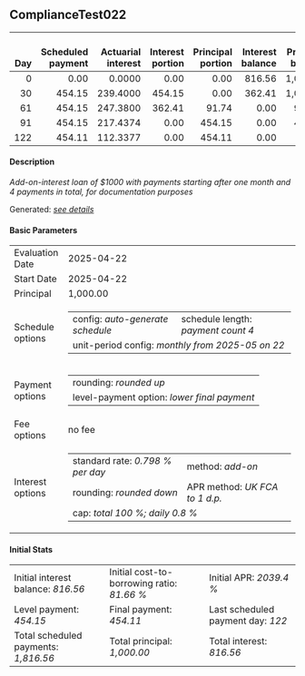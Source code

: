 <h2>ComplianceTest022</h2>
<table>
    <thead style="vertical-align: bottom;">
        <th style="text-align: right;">Day</th>
        <th style="text-align: right;">Scheduled payment</th>
        <th style="text-align: right;">Actuarial interest</th>
        <th style="text-align: right;">Interest portion</th>
        <th style="text-align: right;">Principal portion</th>
        <th style="text-align: right;">Interest balance</th>
        <th style="text-align: right;">Principal balance</th>
        <th style="text-align: right;">Total actuarial interest</th>
        <th style="text-align: right;">Total interest</th>
        <th style="text-align: right;">Total principal</th>
    </thead>
    <tr style="text-align: right;">
        <td class="ci00">0</td>
        <td class="ci01" style="white-space: nowrap;">0.00</td>
        <td class="ci02">0.0000</td>
        <td class="ci03">0.00</td>
        <td class="ci04">0.00</td>
        <td class="ci05">816.56</td>
        <td class="ci06">1,000.00</td>
        <td class="ci07">0.0000</td>
        <td class="ci08">0.00</td>
        <td class="ci09">0.00</td>
    </tr>
    <tr style="text-align: right;">
        <td class="ci00">30</td>
        <td class="ci01" style="white-space: nowrap;">454.15</td>
        <td class="ci02">239.4000</td>
        <td class="ci03">454.15</td>
        <td class="ci04">0.00</td>
        <td class="ci05">362.41</td>
        <td class="ci06">1,000.00</td>
        <td class="ci07">239.4000</td>
        <td class="ci08">454.15</td>
        <td class="ci09">0.00</td>
    </tr>
    <tr style="text-align: right;">
        <td class="ci00">61</td>
        <td class="ci01" style="white-space: nowrap;">454.15</td>
        <td class="ci02">247.3800</td>
        <td class="ci03">362.41</td>
        <td class="ci04">91.74</td>
        <td class="ci05">0.00</td>
        <td class="ci06">908.26</td>
        <td class="ci07">486.7800</td>
        <td class="ci08">816.56</td>
        <td class="ci09">91.74</td>
    </tr>
    <tr style="text-align: right;">
        <td class="ci00">91</td>
        <td class="ci01" style="white-space: nowrap;">454.15</td>
        <td class="ci02">217.4374</td>
        <td class="ci03">0.00</td>
        <td class="ci04">454.15</td>
        <td class="ci05">0.00</td>
        <td class="ci06">454.11</td>
        <td class="ci07">704.2174</td>
        <td class="ci08">816.56</td>
        <td class="ci09">545.89</td>
    </tr>
    <tr style="text-align: right;">
        <td class="ci00">122</td>
        <td class="ci01" style="white-space: nowrap;">454.11</td>
        <td class="ci02">112.3377</td>
        <td class="ci03">0.00</td>
        <td class="ci04">454.11</td>
        <td class="ci05">0.00</td>
        <td class="ci06">0.00</td>
        <td class="ci07">816.5552</td>
        <td class="ci08">816.56</td>
        <td class="ci09">1,000.00</td>
    </tr>
</table>
<h4>Description</h4>
<p><i>Add-on-interest loan of $1000 with payments starting after one month and 4 payments in total, for documentation purposes</i></p>
<p>Generated: <i><a href="../GeneratedDate.html">see details</a></i></p>
<h4>Basic Parameters</h4>
<table>
    <tr>
        <td>Evaluation Date</td>
        <td>2025-04-22</td>
    </tr>
    <tr>
        <td>Start Date</td>
        <td>2025-04-22</td>
    </tr>
    <tr>
        <td>Principal</td>
        <td>1,000.00</td>
    </tr>
    <tr>
        <td>Schedule options</td>
        <td>
            <table>
                <tr>
                    <td>config: <i>auto-generate schedule</i></td>
                    <td>schedule length: <i><i>payment count</i> 4</i></td>
                </tr>
                <tr>
                    <td colspan="2" style="white-space: nowrap;">unit-period config: <i>monthly from 2025-05 on 22</i></td>
                </tr>
            </table>
        </td>
    </tr>
    <tr>
        <td>Payment options</td>
        <td>
            <table>
                <tr>
                    <td>rounding: <i>rounded up</i></td>
                </tr>
                <tr>
                    <td>level-payment option: <i>lower&nbsp;final&nbsp;payment</i></td>
                </tr>
            </table>
        </td>
    </tr>
    <tr>
        <td>Fee options</td>
        <td>no fee
        </td>
    </tr>
    <tr>
        <td>Interest options</td>
        <td>
            <table>
                <tr>
                    <td>standard rate: <i>0.798 % per day</i></td>
                    <td>method: <i>add-on</i></td>
                </tr>
                <tr>
                    <td>rounding: <i>rounded down</i></td>
                    <td>APR method: <i>UK FCA to 1 d.p.</i></td>
                </tr>
                <tr>
                    <td colspan="2">cap: <i>total 100 %; daily 0.8 %</td>
                </tr>
            </table>
        </td>
    </tr>
</table>
<h4>Initial Stats</h4>
<table>
    <tr>
        <td>Initial interest balance: <i>816.56</i></td>
        <td>Initial cost-to-borrowing ratio: <i>81.66 %</i></td>
        <td>Initial APR: <i>2039.4 %</i></td>
    </tr>
    <tr>
        <td>Level payment: <i>454.15</i></td>
        <td>Final payment: <i>454.11</i></td>
        <td>Last scheduled payment day: <i>122</i></td>
    </tr>
    <tr>
        <td>Total scheduled payments: <i>1,816.56</i></td>
        <td>Total principal: <i>1,000.00</i></td>
        <td>Total interest: <i>816.56</i></td>
    </tr>
</table>